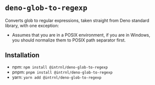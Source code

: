 # `deno-glob-to-regexp`

Converts glob to regular expressions, taken straight from Deno standard library,
with one exception:

- Assumes that you are in a POSIX environment, if you are in Windows, you should
  normalize them to POSIX path separator first.

## Installation

- npm: `npm install @intrnl/deno-glob-to-regexp`
- pnpm: `pnpm install @intrnl/deno-glob-to-regexp`
- yarn: `yarn add @intrnl/deno-glob-to-regexp`
